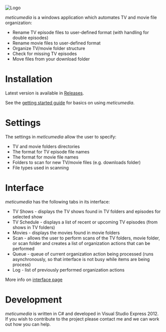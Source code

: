 ![Logo](https://github.com/Garreye/meticumedia/wiki/Images/Logo.jpg)<br>

_meticumedia_ is a windows application which automates TV and movie file organization:
  * Rename TV episode files to user-defined format (with handling for double episodes)
  * Rename movie files to user-defined format
  * Organize TV/movie folder structure
  * Check for missing TV episodes
  * Move files from your download folder

# Installation #
Latest version is available in [Releases](https://github.com/Garreye/meticumedia/releases/).

See the [getting started guide](https://github.com/Garreye/meticumedia/wiki/GettingStarted) for basics on using _meticumedia_.

# Settings #
The settings in _meticumedia_ allow the user to specify:
  * TV and movie folders directories
  * The format for TV episode file names
  * The format for movie file names
  * Folders to scan for new TV/movie files (e.g. downloads folder)
  * File types used in scanning

# Interface #
_meticumedia_ has the following tabs in its interface:
  * TV Shows - displays the TV shows found in TV folders and episodes for selected show
  * TV Schedule - displays a list of recent or upcoming TV episodes (from shows in TV folders)
  * Movies - displays the movies found in movie folders
  * Scan - allows the user to perform scans of the TV folders, movie folder, or scan folder and creates a list of organization actions that can be performed
  * Queue - queue of current organization action being processed (runs asynchronously, so that interface is not busy while items are being process)
  * Log - list of previously performed organization actions

More info on [interface page](https://github.com/Garreye/meticumedia/wiki/Interface)

# Development #
_meticumedia_ is written in C# and developed in Visual Studio Express 2012. If you wish to contribute to the project please contact me and we can work out how you can help.
